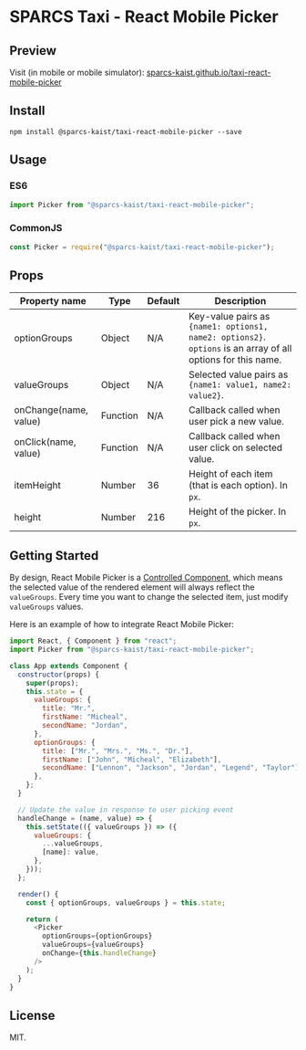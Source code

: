 # SPARCS Taxi - React Mobile Picker

## Preview

Visit (in mobile or mobile simulator): [sparcs-kaist.github.io/taxi-react-mobile-picker](https://sparcs-kaist.github.io/taxi-react-mobile-picker/)

## Install

```
npm install @sparcs-kaist/taxi-react-mobile-picker --save
```

## Usage

### ES6

```javascript
import Picker from "@sparcs-kaist/taxi-react-mobile-picker";
```

### CommonJS

```javascript
const Picker = require("@sparcs-kaist/taxi-react-mobile-picker");
```

## Props

| Property name         | Type     | Default | Description                                                                                                  |
| --------------------- | -------- | ------- | ------------------------------------------------------------------------------------------------------------ |
| optionGroups          | Object   | N/A     | Key-value pairs as `{name1: options1, name2: options2}`. `options` is an array of all options for this name. |
| valueGroups           | Object   | N/A     | Selected value pairs as `{name1: value1, name2: value2}`.                                                    |
| onChange(name, value) | Function | N/A     | Callback called when user pick a new value.                                                                  |
| onClick(name, value)  | Function | N/A     | Callback called when user click on selected value.                                                           |
| itemHeight            | Number   | 36      | Height of each item (that is each option). In `px`.                                                          |
| height                | Number   | 216     | Height of the picker. In `px`.                                                                               |

## Getting Started

By design, React Mobile Picker is a [Controlled Component](https://facebook.github.io/react/docs/forms.html#controlled-components), which means the selected value of the rendered element will always reflect the `valueGroups`. Every time you want to change the selected item, just modify `valueGroups` values.

Here is an example of how to integrate React Mobile Picker:

```javascript
import React, { Component } from "react";
import Picker from "@sparcs-kaist/taxi-react-mobile-picker";

class App extends Component {
  constructor(props) {
    super(props);
    this.state = {
      valueGroups: {
        title: "Mr.",
        firstName: "Micheal",
        secondName: "Jordan",
      },
      optionGroups: {
        title: ["Mr.", "Mrs.", "Ms.", "Dr."],
        firstName: ["John", "Micheal", "Elizabeth"],
        secondName: ["Lennon", "Jackson", "Jordan", "Legend", "Taylor"],
      },
    };
  }

  // Update the value in response to user picking event
  handleChange = (name, value) => {
    this.setState(({ valueGroups }) => ({
      valueGroups: {
        ...valueGroups,
        [name]: value,
      },
    }));
  };

  render() {
    const { optionGroups, valueGroups } = this.state;

    return (
      <Picker
        optionGroups={optionGroups}
        valueGroups={valueGroups}
        onChange={this.handleChange}
      />
    );
  }
}
```

## License

MIT.
